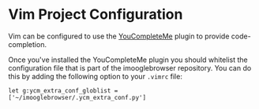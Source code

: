 # Vim Project Configuration

Vim can be configured to use the [YouCompleteMe](https://github.com/ycm-core/YouCompleteMe)
plugin to provide code-completion.

Once you've installed the YouCompleteMe plugin you should whitelist the
configuration file that is part of the imooglebrowser repository. You can
do this by adding the following option to your `.vimrc` file:

```vim
let g:ycm_extra_conf_globlist = ['~/imooglebrowser/.ycm_extra_conf.py']
```
